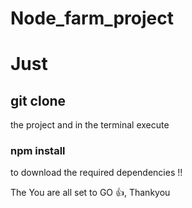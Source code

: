 # Node_farm_project

<h1>Just</h1> <h2>git clone</h2> the project and in the terminal execute <h3>npm install</h3> to download the required dependencies !!

The You are all set to GO 👍, Thankyou
